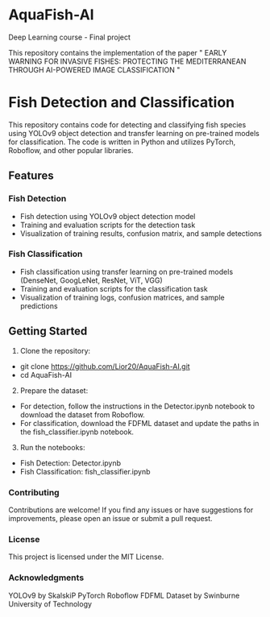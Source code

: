 # AquaFish-AI
Deep Learning course - Final project

This repository contains the implementation of the paper " EARLY WARNING FOR INVASIVE FISHES: PROTECTING THE MEDITERRANEAN THROUGH AI-POWERED IMAGE CLASSIFICATION "

# Fish Detection and Classification
This repository contains code for detecting and classifying fish species using YOLOv9 object detection and transfer learning on pre-trained models for classification. The code is written in Python and utilizes PyTorch, Roboflow, and other popular libraries.

## Features

### Fish Detection
- Fish detection using YOLOv9 object detection model
- Training and evaluation scripts for the detection task
- Visualization of training results, confusion matrix, and sample detections

### Fish Classification
- Fish classification using transfer learning on pre-trained models (DenseNet, GoogLeNet, ResNet, ViT, VGG)
- Training and evaluation scripts for the classification task
- Visualization of training logs, confusion matrices, and sample predictions

## Getting Started

1. Clone the repository:

- git clone https://github.com/Lior20/AquaFish-AI.git
- cd AquaFish-AI

2. Prepare the dataset:

  - For detection, follow the instructions in the Detector.ipynb notebook to download the dataset from Roboflow.
  - For classification, download the FDFML dataset and update the paths in the fish_classifier.ipynb notebook.


3. Run the notebooks:

  - Fish Detection: Detector.ipynb
  - Fish Classification: fish_classifier.ipynb



### Contributing
Contributions are welcome! If you find any issues or have suggestions for improvements, please open an issue or submit a pull request.

### License
This project is licensed under the MIT License.

### Acknowledgments

YOLOv9 by SkalskiP
PyTorch
Roboflow
FDFML Dataset by Swinburne University of Technology
